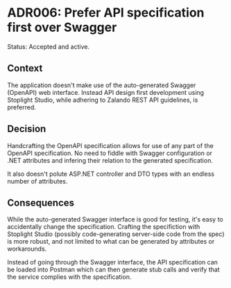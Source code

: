 # ADR006: Prefer API specification first over Swagger

Status: Accepted and active.

## Context

The application doesn't make use of the auto-generated Swagger (OpenAPI) web
interface. Instead API design first development using Stoplight Studio, while
adhering to Zalando REST API guidelines, is preferred.

## Decision

Handcrafting the OpenAPI specification allows for use of any part of the OpenAPI
specification. No need to fiddle with Swagger configuration or .NET attributes
and infering their relation to the generated specification.

It also doesn't polute ASP.NET controller and DTO types with an endless number
of attributes.

## Consequences

While the auto-generated Swagger interface is good for testing, it's easy to
accidentally change the specification. Crafting the specifiction with Stoplight
Studio (possibly code-generating server-side code from the spec) is more robust,
and not limited to what can be generated by attributes or workarounds.

Instead of going through the Swagger interface, the API specification can be
loaded into Postman which can then generate stub calls and verify that the
service complies with the specification.
